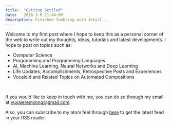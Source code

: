 ```yaml
---
title:  "Getting Settled"
date:   2016-3-6 21:44:00
description: Finished fumbling with Jekyll...
---
```


Welcome to my first post where I hope to keep this as a personal corner of the web to write out my thoughts, ideas, tutorials and latest developments. I hope to post on topics such as:

* Computer Science
* Programming and Programming Languages
* AI, Machine Learning, Neural Networks and Deep Learning
* Life Updates, Accomplishments, Retrospective Posts and Experiences
* Vocaloid and Related Topics on Automated Compositions

<br/>

If you would like to keep in touch with me, you can do so through my email at [yuyajeremyong@gmail.com](mailto:yuyajeremyong@gmail.com).

Also, you can subscribe to my atom feel through [here](http://yutarochan.github.io/feed.xml) to get the latest feed in your RSS reader.
